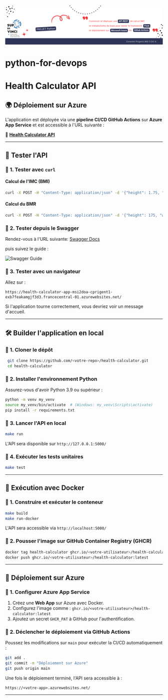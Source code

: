 ![✨ python-for-devops showcase ✨](images/banner.png)

# python-for-devops

# Health Calculator API

## 🌍 Déploiement sur Azure
L'application est déployée via une **pipeline CI/CD GitHub Actions** sur **Azure App Service** et est accessible à l'URL suivante :

🔗 **[Health Calculator API](https://health-calculator-app-msi2doa-cprigent1-exb7feakamgjf3d3.francecentral-01.azurewebsites.net/)**

---

## 🧪 Tester l'API

### 🌟 **1. Tester avec `curl`**
#### **Calcul de l'IMC (BMI)**
```sh
curl -X POST -H "Content-Type: application/json" -d '{"height": 1.75, "weight": 70}' https://health-calculator-app-msi2doa-cprigent1-exb7feakamgjf3d3.francecentral-01.azurewebsites.net/bmi
```

#### **Calcul du BMR**
```sh
curl -X POST -H "Content-Type: application/json" -d '{"height": 175, "weight": 70, "age": 25, "gender": "male"}' https://health-calculator-app-msi2doa-cprigent1-exb7feakamgjf3d3.francecentral-01.azurewebsites.net/bmr
```

### 🌟 **2. Tester depuis le Swagger**
Rendez-vous à l'URL suivante: 
[Swagger Docs](https://health-calculator-app-msi2doa-cprigent1-exb7feakamgjf3d3.francecentral-01.azurewebsites.net/apidocs/)

puis suivez le guide :

![Swagger Guide](images/swagger.gif)

### 🔹 **3. Tester avec un navigateur**
Allez sur :
```
https://health-calculator-app-msi2doa-cprigent1-exb7feakamgjf3d3.francecentral-01.azurewebsites.net/
```
Si l'application tourne correctement, vous devriez voir un message d'accueil.

---

## 🛠️ Builder l'application en local

### 🔹 **1. Cloner le dépôt**
```sh
 git clone https://github.com/<votre-repo>/health-calculator.git
 cd health-calculator
```

### 🔹 **2. Installer l'environnement Python**
Assurez-vous d'avoir Python 3.9 ou supérieur :
```sh
python -m venv my_venv
source my_venv/bin/activate  # (Windows: my_venv\Scripts\activate)
pip install -r requirements.txt
```

### 🔹 **3. Lancer l'API en local**
```sh
make run
```
L'API sera disponible sur `http://127.0.0.1:5000/`

### 🔹 **4. Exécuter les tests unitaires**
```sh
make test
```

---

## 🐳 Exécution avec Docker

### 🔹 **1. Construire et exécuter le conteneur**
```sh
make build
make run-docker
```
L'API sera accessible via `http://localhost:5000/`

### 🔹 **2. Pousser l'image sur GitHub Container Registry (GHCR)**
```sh
docker tag health-calculator ghcr.io/<votre-utilisateur>/health-calculator:latest
docker push ghcr.io/<votre-utilisateur>/health-calculator:latest
```

---

## 🚀 Déploiement sur Azure

### 🔹 **1. Configurer Azure App Service**
1. Créez une **Web App** sur Azure avec Docker.
2. Configurez l'image comme : `ghcr.io/<votre-utilisateur>/health-calculator:latest`
3. Ajoutez un secret `GHCR_PAT` à GitHub pour l'authentification.

### 🔹 **2. Déclencher le déploiement via GitHub Actions**
Poussez les modifications sur `main` pour exécuter la CI/CD automatiquement :
```sh
git add .
git commit -m "Déploiement sur Azure"
git push origin main
```

Une fois le déploiement terminé, l'API sera accessible à :
```
https://<votre-app>.azurewebsites.net/
```

---
